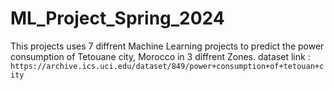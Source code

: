 # ML_Project_Spring_2024
This projects uses 7 diffrent Machine Learning projects to predict the power consumption of Tetouane city, Morocco in 3 diffrent Zones.
dataset link : ```https://archive.ics.uci.edu/dataset/849/power+consumption+of+tetouan+city```
